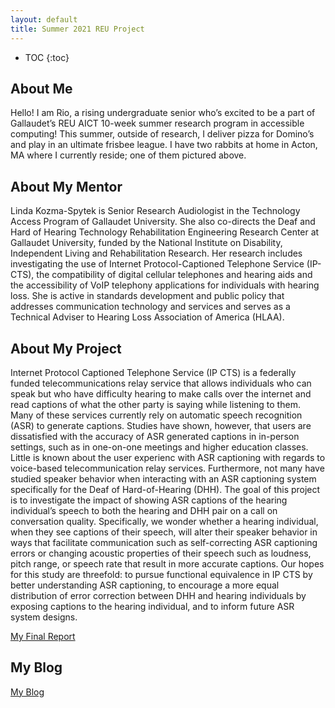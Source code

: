 ```yaml
---
layout: default
title: Summer 2021 REU Project
---
```


* TOC
{:toc}

## About Me

Hello! I am Rio, a rising undergraduate senior who’s excited to be a part of Gallaudet’s REU AICT 10-week summer research program in accessible computing! This summer, outside of research, I deliver pizza for Domino’s and play in an ultimate frisbee league. I have two rabbits at home in Acton, MA where I currently reside; one of them pictured above. 

## About My Mentor

Linda Kozma-Spytek is Senior Research Audiologist in the Technology Access Program of Gallaudet University. She also co-directs the Deaf and Hard of Hearing Technology Rehabilitation Engineering Research Center at Gallaudet University, funded by the National Institute on Disability, Independent Living and Rehabilitation Research. Her research includes investigating the use of Internet Protocol-Captioned Telephone Service (IP-CTS), the compatibility of digital cellular telephones and hearing aids and the accessibility of VoIP telephony applications for individuals with hearing loss. She is active in standards development and public policy that addresses communication technology and services and serves as a Technical Adviser to Hearing Loss Association of America (HLAA).

## About My Project

Internet Protocol Captioned Telephone Service (IP CTS) is a federally funded telecommunications relay service that allows individuals who can speak but who have difficulty hearing to make calls over the internet and read captions of what the other party is saying while listening to them. Many of these services currently rely on automatic speech recognition (ASR) to generate captions. Studies have shown, however, that users are dissatisfied with the accuracy of ASR generated captions in in-person settings, such as in one-on-one meetings and higher education classes. Little is known about the user experienc with ASR captioning with regards to voice-based telecommunication relay services. Furthermore, not many have studied speaker behavior when interacting with an ASR captioning system specifically for the Deaf of Hard-of-Hearing (DHH). The goal of this project is to investigate the impact of showing ASR captions of the hearing individual’s speech to both the hearing and DHH pair on a call on conversation quality. Specifically, we wonder whether a hearing individual, when they see captions of their speech, will alter their speaker behavior in ways that facilitate communication such as self-correcting ASR captioning errors or changing acoustic properties of their speech such as loudness, pitch range, or speech rate that result in more accurate captions. Our hopes for this study are threefold: to pursue functional equivalence in IP CTS by better understanding ASR captioning, to encourage a more equal distribution of error correction between DHH and hearing individuals by exposing captions to the hearing individual, and to inform future ASR system designs.

[My Final Report](files/finalreport.pdf)

## My Blog

[My Blog](blog.html)
